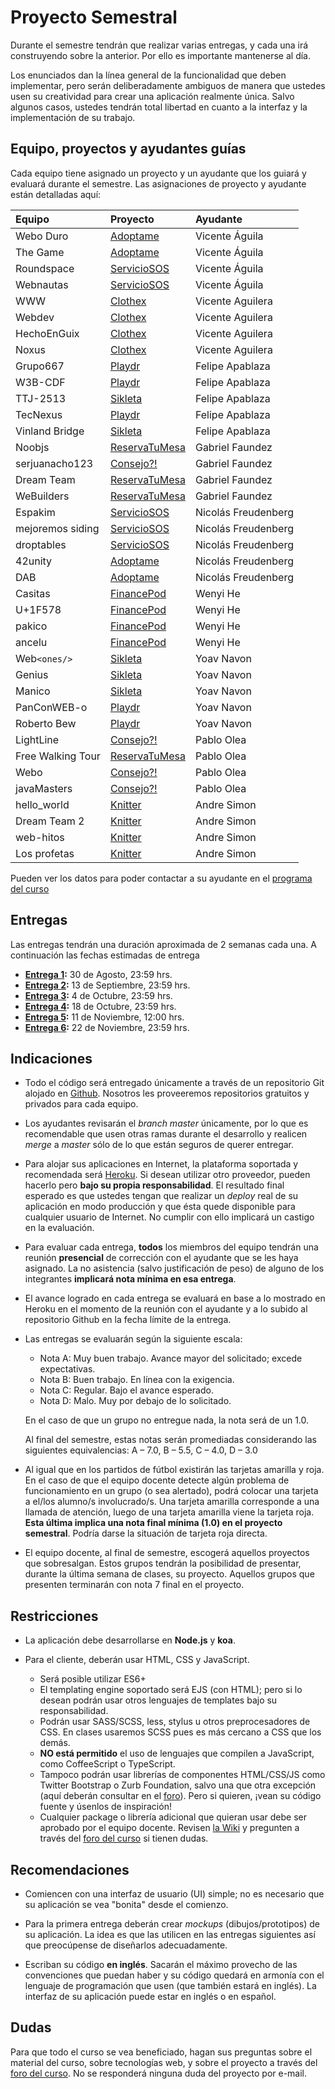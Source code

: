 # Proyecto Semestral

Durante el semestre tendrán que realizar varias entregas, y cada una irá construyendo sobre la anterior. Por ello es importante mantenerse al día.

Los enunciados dan la línea general de la funcionalidad que deben implementar, pero serán deliberadamente ambiguos de manera que ustedes usen su creatividad para crear una aplicación realmente única. Salvo algunos casos, ustedes tendrán total libertad en cuanto a la interfaz y la implementación de su trabajo.

## Equipo, proyectos y ayudantes guías

Cada equipo tiene asignado un proyecto y un ayudante que los guiará y evaluará durante el semestre. Las asignaciones de proyecto y ayudante están detalladas aquí:

| Equipo  | Proyecto | Ayudante |
|:---------------------- |:---------------------------| :------|
| Webo Duro|  [Adoptame](https://drive.google.com/open?id=1svY6QeOVUs4-iel3zfvNUdxLazaw8M-OmcdDo2yFcHc) | Vicente Águila | 
| The Game|  [Adoptame](https://drive.google.com/open?id=1svY6QeOVUs4-iel3zfvNUdxLazaw8M-OmcdDo2yFcHc) | Vicente Águila | 
| Roundspace|  [ServicioSOS](https://drive.google.com/open?id=1Gjl6CotHxHBdAfyvdhE6bBo33zzyRo9plGAS8Pta5rk) | Vicente Águila | 
| Webnautas|  [ServicioSOS](https://drive.google.com/open?id=1Gjl6CotHxHBdAfyvdhE6bBo33zzyRo9plGAS8Pta5rk) | Vicente Águila | 
| WWW | [Clothex](https://drive.google.com/open?id=1gqJo_xSLqUhFRFT9HK8xPFrWahGWk9ShrtENBCbrviw) | Vicente Aguilera |
| Webdev | [Clothex](https://drive.google.com/open?id=1gqJo_xSLqUhFRFT9HK8xPFrWahGWk9ShrtENBCbrviw) | Vicente Aguilera |
| HechoEnGuix | [Clothex](https://drive.google.com/open?id=1gqJo_xSLqUhFRFT9HK8xPFrWahGWk9ShrtENBCbrviw) | Vicente Aguilera |
| Noxus | [Clothex](https://drive.google.com/open?id=1gqJo_xSLqUhFRFT9HK8xPFrWahGWk9ShrtENBCbrviw) | Vicente Aguilera |
| Grupo667 | [Playdr](https://drive.google.com/open?id=1JBQRdtftfFHevMuFpzo6SfYmw2Gc9HZ57Vr1uuU7yeQ) | Felipe Apablaza |
| W3B-CDF | [Playdr](https://drive.google.com/open?id=1JBQRdtftfFHevMuFpzo6SfYmw2Gc9HZ57Vr1uuU7yeQ) | Felipe Apablaza |
| TTJ-2513 | [Sikleta](https://drive.google.com/open?id=1qMSRnA2RFYm9b7b8ayRCxAenEau3r9g_Ku_SsCR7t1Q) | Felipe Apablaza |
| TecNexus | [Playdr](https://drive.google.com/open?id=1JBQRdtftfFHevMuFpzo6SfYmw2Gc9HZ57Vr1uuU7yeQ) | Felipe Apablaza |
| Vinland Bridge | [Sikleta](https://drive.google.com/open?id=1qMSRnA2RFYm9b7b8ayRCxAenEau3r9g_Ku_SsCR7t1Q) | Felipe Apablaza |
| Noobjs | [ReservaTuMesa](https://drive.google.com/open?id=1_d0OZKRFcLK_2u-nA2-tT6JCdV6QHAiV1n9N40ad7Ls) | Gabriel Faundez |
| serjuanacho123 | [Consejo?!](https://drive.google.com/open?id=1VGAIbAbFfb7EV6OJvTMeqzWvJE814gmSflaDD-OS1O4) | Gabriel Faundez |
| Dream Team | [ReservaTuMesa](https://drive.google.com/open?id=1_d0OZKRFcLK_2u-nA2-tT6JCdV6QHAiV1n9N40ad7Ls) | Gabriel Faundez |
| WeBuilders | [ReservaTuMesa](https://drive.google.com/open?id=1_d0OZKRFcLK_2u-nA2-tT6JCdV6QHAiV1n9N40ad7Ls) | Gabriel Faundez |
| Espakim | [ServicioSOS](https://drive.google.com/open?id=1Gjl6CotHxHBdAfyvdhE6bBo33zzyRo9plGAS8Pta5rk) | Nicolás Freudenberg |
| mejoremos siding | [ServicioSOS](https://drive.google.com/open?id=1Gjl6CotHxHBdAfyvdhE6bBo33zzyRo9plGAS8Pta5rk) | Nicolás Freudenberg |
| droptables | [ServicioSOS](https://drive.google.com/open?id=1Gjl6CotHxHBdAfyvdhE6bBo33zzyRo9plGAS8Pta5rk) | Nicolás Freudenberg |
| 42unity | [Adoptame](https://drive.google.com/open?id=1svY6QeOVUs4-iel3zfvNUdxLazaw8M-OmcdDo2yFcHc) | Nicolás Freudenberg |
| DAB | [Adoptame](https://drive.google.com/open?id=1svY6QeOVUs4-iel3zfvNUdxLazaw8M-OmcdDo2yFcHc) | Nicolás Freudenberg |
| Casitas | [FinancePod](https://drive.google.com/open?id=1phkt1i9tyBjcfr6NWFuK4jR3Q2nPmjQo-Tliz1d6qwg) | Wenyi He |
| U+1F578 | [FinancePod](https://drive.google.com/open?id=1phkt1i9tyBjcfr6NWFuK4jR3Q2nPmjQo-Tliz1d6qwg) | Wenyi He |
| pakico | [FinancePod](https://drive.google.com/open?id=1phkt1i9tyBjcfr6NWFuK4jR3Q2nPmjQo-Tliz1d6qwg) | Wenyi He |
| ancelu | [FinancePod](https://drive.google.com/open?id=1phkt1i9tyBjcfr6NWFuK4jR3Q2nPmjQo-Tliz1d6qwg) | Wenyi He |
| Web`<ones/>` | [Sikleta](https://drive.google.com/open?id=1qMSRnA2RFYm9b7b8ayRCxAenEau3r9g_Ku_SsCR7t1Q) | Yoav Navon |
| Genius | [Sikleta](https://drive.google.com/open?id=1qMSRnA2RFYm9b7b8ayRCxAenEau3r9g_Ku_SsCR7t1Q) | Yoav Navon |
| Manico | [Sikleta](https://drive.google.com/open?id=1qMSRnA2RFYm9b7b8ayRCxAenEau3r9g_Ku_SsCR7t1Q) | Yoav Navon |
| PanConWEB-o | [Playdr](https://drive.google.com/open?id=1JBQRdtftfFHevMuFpzo6SfYmw2Gc9HZ57Vr1uuU7yeQ) | Yoav Navon |
| Roberto Bew | [Playdr](https://drive.google.com/open?id=1JBQRdtftfFHevMuFpzo6SfYmw2Gc9HZ57Vr1uuU7yeQ) | Yoav Navon |
| LightLine | [Consejo?!](https://drive.google.com/open?id=1VGAIbAbFfb7EV6OJvTMeqzWvJE814gmSflaDD-OS1O4) | Pablo Olea |
| Free Walking Tour | [ReservaTuMesa](https://drive.google.com/open?id=1_d0OZKRFcLK_2u-nA2-tT6JCdV6QHAiV1n9N40ad7Ls) | Pablo Olea |
| Webo | [Consejo?!](https://drive.google.com/open?id=1VGAIbAbFfb7EV6OJvTMeqzWvJE814gmSflaDD-OS1O4) | Pablo Olea |
| javaMasters | [Consejo?!](https://drive.google.com/open?id=1VGAIbAbFfb7EV6OJvTMeqzWvJE814gmSflaDD-OS1O4) | Pablo Olea |
| hello_world | [Knitter](https://drive.google.com/open?id=1qEJQAzgdogRWC--ZZBP5zRYKga9V6-4dnong4UvXymk) | Andre Simon |
| Dream Team 2 | [Knitter](https://drive.google.com/open?id=1qEJQAzgdogRWC--ZZBP5zRYKga9V6-4dnong4UvXymk) | Andre Simon |
| web-hitos | [Knitter](https://drive.google.com/open?id=1qEJQAzgdogRWC--ZZBP5zRYKga9V6-4dnong4UvXymk) | Andre Simon |
| Los profetas | [Knitter](https://drive.google.com/open?id=1qEJQAzgdogRWC--ZZBP5zRYKga9V6-4dnong4UvXymk) | Andre Simon |


Pueden ver los datos para poder contactar a su ayudante en el [programa del curso](../../../#equipo)

## Entregas

Las entregas tendrán una duración aproximada de 2 semanas cada una. A continuación las fechas estimadas de entrega

* **[Entrega 1](enunciados/entrega1.md):** 30 de Agosto, 23:59 hrs.
* **[Entrega 2](enunciados/entrega2.md):** 13 de Septiembre, 23:59 hrs.
* **[Entrega 3](enunciados/entrega3.md):** 4 de Octubre, 23:59 hrs.
* **[Entrega 4](enunciados/entrega4.md):** 18 de Octubre, 23:59 hrs.
* **[Entrega 5](enunciados/entrega5.md):** 11 de Noviembre, 12:00 hrs.
* **[Entrega 6](enunciados/entrega6.md):** 22 de Noviembre, 23:59 hrs.

## Indicaciones

* Todo el código será entregado únicamente a través de un repositorio Git alojado en [Github](https://github.com). Nosotros les proveeremos repositorios gratuitos y privados para cada equipo.

* Los ayudantes revisarán el *branch master* únicamente, por lo que es recomendable que usen otras ramas durante el desarrollo y realicen *merge* a *master* sólo de lo que están seguros de querer entregar.

* Para alojar sus aplicaciones en Internet, la plataforma soportada y recomendada será [Heroku](https://www.heroku.com/). Si desean utilizar otro proveedor, pueden hacerlo pero **bajo su propia responsabilidad**. El resultado final esperado es que ustedes tengan que realizar un *deploy* real de su aplicación en modo producción y que ésta quede disponible para cualquier usuario de Internet. No cumplir con ello implicará un castigo en la evaluación.

* Para evaluar cada entrega, **todos** los miembros del equipo tendrán una reunión **presencial** de corrección con el ayudante que se les haya asignado. La no asistencia (salvo justificación de peso) de alguno de los integrantes **implicará nota mínima en esa entrega**.

* El avance logrado en cada entrega se evaluará en base a lo mostrado en Heroku en el momento de la reunión con el ayudante y a lo subido al repositorio Github en la fecha límite de la entrega.

* Las entregas se evaluarán según la siguiente escala:
	* Nota A: Muy buen trabajo. Avance mayor del solicitado; excede expectativas.
	* Nota B: Buen trabajo. En línea con la exigencia.
	* Nota C: Regular. Bajo el avance esperado.
	* Nota D: Malo. Muy por debajo de lo solicitado.

	En el caso de que un grupo no entregue nada, la nota será de un 1.0.

	Al final del semestre, estas notas serán promediadas considerando las siguientes equivalencias: A – 7.0, B – 5.5, C – 4.0, D – 3.0

* Al igual que en los partidos de fútbol existirán las tarjetas amarilla y roja. En el caso de que el equipo docente detecte algún problema de funcionamiento en un grupo (o sea alertado), podrá colocar una tarjeta a el/los alumno/s involucrado/s. Una tarjeta amarilla corresponde a una llamada de atención, luego de una tarjeta amarilla viene la tarjeta roja. **Esta última implica una nota final mínima (1.0) en el proyecto semestral**. Podría darse la situación de tarjeta roja directa.

* El equipo docente, al final de semestre, escogerá aquellos proyectos que sobresalgan. Estos grupos tendrán la posibilidad de presentar, durante la última semana de clases, su proyecto. Aquellos grupos que presenten terminarán con nota 7 final en el proyecto.

## Restricciones

* La aplicación debe desarrollarse en **Node.js** y **koa**.

* Para el cliente, deberán usar HTML, CSS y JavaScript.
	* Será posible utilizar ES6+
	* El templating engine soportado será EJS (con HTML); pero si lo desean podrán usar otros lenguajes de templates bajo su responsabilidad.
	* Podrán usar SASS/SCSS, less, stylus u otros preprocesadores de CSS. En clases usaremos SCSS pues es más cercano a CSS que los demás.
	* **NO está permitido** el uso de lenguajes que compilen a JavaScript, como CoffeeScript o TypeScript.
	* Tampoco podrán usar librerías de componentes HTML/CSS/JS como Twitter Bootstrap o Zurb Foundation, salvo una que otra excepción (aquí deberán consultar en el [foro](../../../#foro)). Pero si quieren, ¡vean su código fuente y úsenlos de inspiración!
	* Cualquier package o librería adicional que quieran usar debe ser aprobado por el equipo docente. Revisen [la Wiki](../../../wiki/Packages) y pregunten a través del [foro del curso](../../../#foro) si tienen dudas.

## Recomendaciones

* Comiencen con una interfaz de usuario (UI) simple; no es necesario que su aplicación se vea "bonita" desde el comienzo.

* Para la primera entrega deberán crear *mockups* (dibujos/prototipos) de su aplicación. La idea es que las utilicen en las entregas siguientes así que preocúpense de diseñarlos adecuadamente.

* Escriban su código **en inglés**. Sacarán el máximo provecho de las convenciones que puedan haber y su código quedará en armonía con el lenguaje de programación que usen (que también estará en inglés). La interfaz de su aplicación puede estar en inglés o en español.

## Dudas

Para que todo el curso se vea beneficiado, hagan sus preguntas sobre el material del curso, sobre tecnologías web, y sobre el proyecto a través del [foro del curso](../../../#foro).  No se responderá ninguna duda del proyecto por e-mail.
